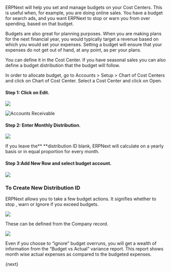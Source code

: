 ERPNext will help you set and manage budgets on your Cost Centers. This is
useful when, for example, you are doing online sales. You have a budget for
search ads, and you want ERPNext to stop or warn you from over spending, based
on that budget.

Budgets are also great for planning purposes. When you are making plans for
the next financial year, you would typically target a revenue based on which
you would set your expenses. Setting a budget will ensure that your expenses
do not get out of hand, at any point, as per your plans.

You can define it in the Cost Center. If you have seasonal sales you can also
define a budget distribution that the budget will follow.

In order to allocate budget, go to Accounts > Setup > Chart of Cost Centers and click on Chart of Cost Center.
Select a Cost Center and click on Open.

#### Step 1: Click on Edit.

![](assets/old_images/erpnext/budgeting-1.png)  

<img alt="Accounts Receivable" class="screenshot" src="assets/img/accounts/accounts-receivable.png">

#### Step 2: Enter Monthly Distribution.

![](assets/old_images/erpnext/budgeting-2-1.png)


If you leave the** **distribution ID blank, ERPNext will calculate on a yearly
basis or in equal proportion for every month.

#### Step 3:Add New Row and select budget account.  



![](assets/old_images/erpnext/budgeting-3.png)  



### To Create New Distribution ID

ERPNext allows you to take a few budget actions. It signifies whether to stop
, warn or Ignore  if you exceed budgets.  

![](assets/old_images/erpnext/budgeting-4.png)



These can be defined from the Company record.

![](assets/old_images/erpnext/budgeting-4-1.png)  



Even if you choose to “ignore” budget overruns, you will get a wealth of
information from the “Budget vs Actual” variance report. This report shows
month wise actual expenses as compared to the budgeted expenses.

{next}
